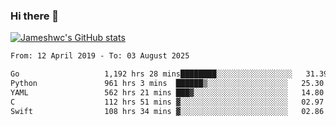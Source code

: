 ### Hi there 👋

[![Jameshwc's GitHub stats](https://github-readme-stats.vercel.app/api?username=jameshwc)](https://github.com/anuraghazra/github-readme-stats)

<!--START_SECTION:waka-->

```txt
From: 12 April 2019 - To: 03 August 2025

Go                   1,192 hrs 28 mins████████░░░░░░░░░░░░░░░░░   31.39 %
Python               961 hrs 3 mins  ██████▒░░░░░░░░░░░░░░░░░░   25.30 %
YAML                 562 hrs 21 mins ███▓░░░░░░░░░░░░░░░░░░░░░   14.80 %
C                    112 hrs 51 mins ▓░░░░░░░░░░░░░░░░░░░░░░░░   02.97 %
Swift                108 hrs 34 mins ▓░░░░░░░░░░░░░░░░░░░░░░░░   02.86 %
```

<!--END_SECTION:waka-->